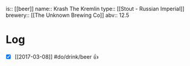 is:: [[beer]]
name:: Krash The Kremlin
type:: [[Stout - Russian Imperial]]
brewery:: [[The Unknown Brewing Co]]
abv:: 12.5

# Log
- [x] [[2017-03-08]] #do/drink/beer 👍
